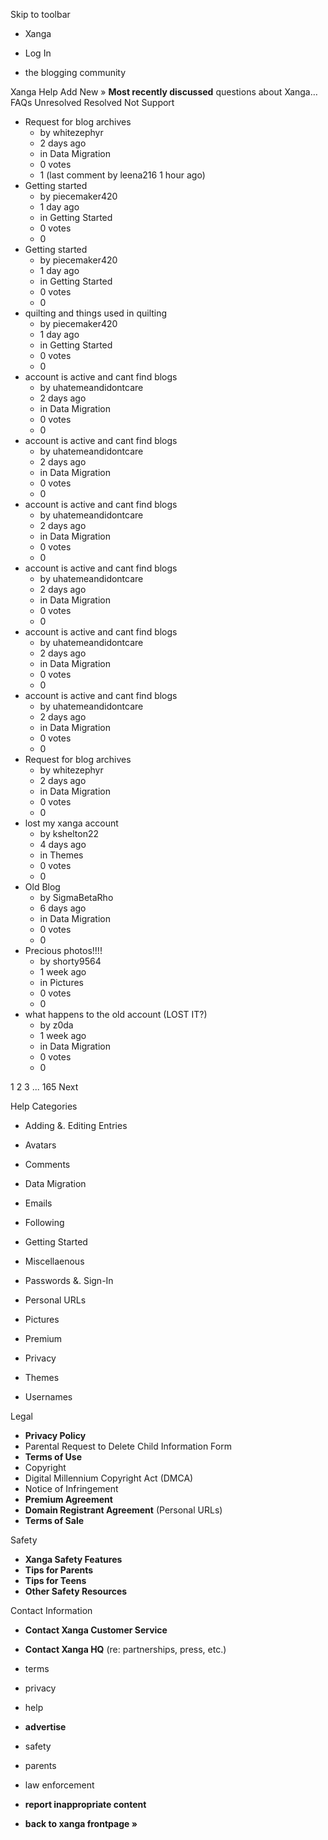 Skip to toolbar

*   Xanga

*   Log In

*   the blogging community

Xanga Help Add New » **Most recently discussed** questions about Xanga… FAQs Unresolved Resolved Not Support

*   Request for blog archives
    *   by whitezephyr
    *   2 days ago
    *   in Data Migration
    *   0 votes
    *   1 (last comment by leena216 1 hour ago)
*   Getting started
    *   by piecemaker420
    *   1 day ago
    *   in Getting Started
    *   0 votes
    *   0
*   Getting started
    *   by piecemaker420
    *   1 day ago
    *   in Getting Started
    *   0 votes
    *   0
*   quilting and things used in quilting
    *   by piecemaker420
    *   1 day ago
    *   in Getting Started
    *   0 votes
    *   0
*   account is active and cant find blogs
    *   by uhatemeandidontcare
    *   2 days ago
    *   in Data Migration
    *   0 votes
    *   0
*   account is active and cant find blogs
    *   by uhatemeandidontcare
    *   2 days ago
    *   in Data Migration
    *   0 votes
    *   0
*   account is active and cant find blogs
    *   by uhatemeandidontcare
    *   2 days ago
    *   in Data Migration
    *   0 votes
    *   0
*   account is active and cant find blogs
    *   by uhatemeandidontcare
    *   2 days ago
    *   in Data Migration
    *   0 votes
    *   0
*   account is active and cant find blogs
    *   by uhatemeandidontcare
    *   2 days ago
    *   in Data Migration
    *   0 votes
    *   0
*   account is active and cant find blogs
    *   by uhatemeandidontcare
    *   2 days ago
    *   in Data Migration
    *   0 votes
    *   0
*   Request for blog archives
    *   by whitezephyr
    *   2 days ago
    *   in Data Migration
    *   0 votes
    *   0
*   lost my xanga account
    *   by kshelton22
    *   4 days ago
    *   in Themes
    *   0 votes
    *   0
*   Old Blog
    *   by SigmaBetaRho
    *   6 days ago
    *   in Data Migration
    *   0 votes
    *   0
*   Precious photos!!!!
    *   by shorty9564
    *   1 week ago
    *   in Pictures
    *   0 votes
    *   0
*   what happens to the old account (LOST IT?)
    *   by z0da
    *   1 week ago
    *   in Data Migration
    *   0 votes
    *   0

1 2 3 ... 165 Next

Help Categories

*   Adding &. Editing Entries
*   Avatars
*   Comments
*   Data Migration
*   Emails
*   Following
*   Getting Started
*   Miscellaenous

*   Passwords &. Sign-In
*   Personal URLs
*   Pictures
*   Premium
*   Privacy
*   Themes
*   Usernames

Legal

*   **Privacy Policy**
*   Parental Request to Delete Child Information Form
*   **Terms of Use**
*   Copyright
*   Digital Millennium Copyright Act (DMCA)
*   Notice of Infringement
*   **Premium Agreement**
*   **Domain Registrant Agreement** (Personal URLs)
*   **Terms of Sale**

Safety

*   **Xanga Safety Features**
*   **Tips for Parents**
*   **Tips for Teens**
*   **Other Safety Resources**

Contact Information

*   **Contact Xanga Customer Service**
*   **Contact Xanga HQ** (re: partnerships, press, etc.)

*   terms
*   privacy
*   help
*   **advertise**

*   safety
*   parents
*   law enforcement
*   **report inappropriate content**

*   **back to xanga frontpage »**
